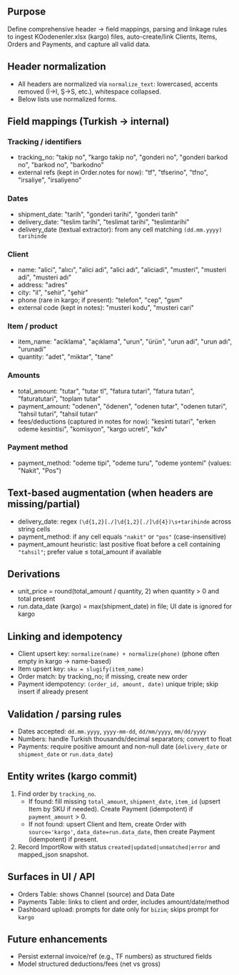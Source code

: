 <!-- Kargo KOodenenler.xlsx Integration Spec -->

## Purpose
Define comprehensive header → field mappings, parsing and linkage rules to ingest KOodenenler.xlsx (kargo) files, auto-create/link Clients, Items, Orders and Payments, and capture all valid data.

## Header normalization
- All headers are normalized via `normalize_text`: lowercased, accents removed (İ→I, Ş→S, etc.), whitespace collapsed.
- Below lists use normalized forms.

## Field mappings (Turkish → internal)

### Tracking / identifiers
- tracking_no: "takip no", "kargo takip no", "gonderi no", "gonderi barkod no", "barkod no", "barkodno"
- external refs (kept in Order.notes for now): "tf", "tfserino", "tfno", "irsaliye", "irsaliyeno"

### Dates
- shipment_date: "tarih", "gonderi tarihi", "gonderi tarih"
- delivery_date: "teslim tarihi", "teslimat tarihi", "teslimtarihi"
- delivery_date (textual extractor): from any cell matching `(dd.mm.yyyy) tarihinde`

### Client
- name: "alici", "alıcı", "alici adi", "alici adı", "aliciadi", "musteri", "musteri adi", "musteri adı"
- address: "adres"
- city: "il", "sehir", "şehir"
- phone (rare in kargo; if present): "telefon", "cep", "gsm"
- external code (kept in notes): "musteri kodu", "musteri cari"

### Item / product
- item_name: "aciklama", "açıklama", "urun", "ürün", "urun adi", "urun adı", "urunadi"
- quantity: "adet", "miktar", "tane"

### Amounts
- total_amount: "tutar", "tutar tl", "fatura tutari", "fatura tutarı", "faturatutari", "toplam tutar"
- payment_amount: "odenen", "ödenen", "odenen tutar", "odenen tutari", "tahsil tutari", "tahsil tutarı"
- fees/deductions (captured in notes for now): "kesinti tutari", "erken odeme kesintisi", "komisyon", "kargo ucreti", "kdv"

### Payment method
- payment_method: "odeme tipi", "odeme turu", "odeme yontemi" (values: "Nakit", "Pos")

## Text-based augmentation (when headers are missing/partial)
- delivery_date: regex `(\d{1,2}[./]\d{1,2}[./]\d{4})\s+tarihinde` across string cells
- payment_method: if any cell equals `"nakit"` or `"pos"` (case-insensitive)
- payment_amount heuristic: last positive float before a cell containing `"tahsil"`; prefer value ≤ total_amount if available

## Derivations
- unit_price = round(total_amount / quantity, 2) when quantity > 0 and total present
- run.data_date (kargo) = max(shipment_date) in file; UI date is ignored for kargo

## Linking and idempotency
- Client upsert key: `normalize(name) + normalize(phone)` (phone often empty in kargo → name-based)
- Item upsert key: `sku = slugify(item_name)`
- Order match: by tracking_no; if missing, create new order
- Payment idempotency: `(order_id, amount, date)` unique triple; skip insert if already present

## Validation / parsing rules
- Dates accepted: `dd.mm.yyyy`, `yyyy-mm-dd`, `dd/mm/yyyy`, `mm/dd/yyyy`
- Numbers: handle Turkish thousands/decimal separators; convert to float
- Payments: require positive amount and non-null date (`delivery_date` or `shipment_date` or `run.data_date`)

## Entity writes (kargo commit)
1) Find order by `tracking_no`.
   - If found: fill missing `total_amount`, `shipment_date`, `item_id` (upsert Item by SKU if needed). Create Payment (idempotent) if `payment_amount` > 0.
   - If not found: upsert Client and Item, create Order with `source='kargo'`, `data_date=run.data_date`, then create Payment (idempotent) if present.
2) Record ImportRow with status `created|updated|unmatched|error` and mapped_json snapshot.

## Surfaces in UI / API
- Orders Table: shows Channel (source) and Data Date
- Payments Table: links to client and order, includes amount/date/method
- Dashboard upload: prompts for date only for `bizim`; skips prompt for `kargo`

## Future enhancements
- Persist external invoice/ref (e.g., TF numbers) as structured fields
- Model structured deductions/fees (net vs gross)



